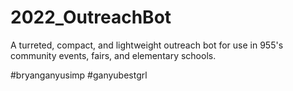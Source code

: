 # 2022_OutreachBot
A turreted, compact, and lightweight outreach bot for use in 955's community events, fairs, and elementary schools.

&#35;bryanganyusimp
&#35;ganyubestgrl